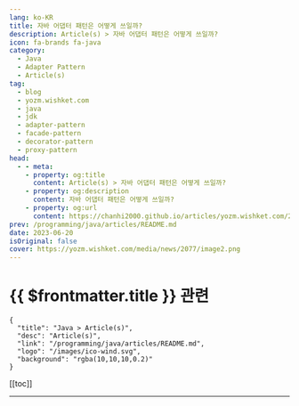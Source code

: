 ```yaml
---
lang: ko-KR
title: 자바 어댑터 패턴은 어떻게 쓰일까?
description: Article(s) > 자바 어댑터 패턴은 어떻게 쓰일까?
icon: fa-brands fa-java
category: 
  - Java
  - Adapter Pattern
  - Article(s)
tag: 
  - blog
  - yozm.wishket.com
  - java
  - jdk
  - adapter-pattern
  - facade-pattern
  - decorator-pattern
  - proxy-pattern
head:
  - - meta:
    - property: og:title
      content: Article(s) > 자바 어댑터 패턴은 어떻게 쓰일까?
    - property: og:description
      content: 자바 어댑터 패턴은 어떻게 쓰일까?
    - property: og:url
      content: https://chanhi2000.github.io/articles/yozm.wishket.com/2077.html
prev: /programming/java/articles/README.md
date: 2023-06-20
isOriginal: false
cover: https://yozm.wishket.com/media/news/2077/image2.png
---
```


# {{ $frontmatter.title }} 관련

```component VPCard
{
  "title": "Java > Article(s)",
  "desc": "Article(s)",
  "link": "/programming/java/articles/README.md",
  "logo": "/images/ico-wind.svg",
  "background": "rgba(10,10,10,0.2)"
}
```

[[toc]]

---

<SiteInfo
  name="자바 어댑터 패턴은 어떻게 쓰일까? | 요즘IT"
  desc="이번 글을 시작으로 실제 자바 프로젝트에서 디자인 패턴을 어떻게 사용하는지 정리하고자 합니다. 첫 번째 주제로 자바 라이브러리와 프레임워크에서 자주 쓰이는 어댑터 패턴(Adapter Pattern)에 대해 알아볼 텐데요. 이후 몇 편의 자바 디자인 패턴 시리즈를 통해 각 디자인 패턴의 장단점과 구현 방법을 정리하고, 실제 프로젝트에서 어떻게 활용하는지 살펴보겠습니다."
  url="https://yozm.wishket.com/magazine/detail/2077/"
  logo="https://yozm.wishket.com/static/renewal/img/global/gnb_yozmit.svg"
  preview="https://yozm.wishket.com/media/news/2077/image2.png"/>

<!-- TODO: 작성 -->

